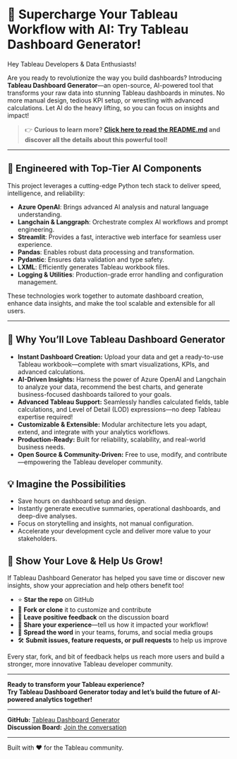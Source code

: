 # 🚀 Supercharge Your Tableau Workflow with AI: Try Tableau Dashboard Generator!

Hey Tableau Developers & Data Enthusiasts!

Are you ready to revolutionize the way you build dashboards? Introducing **Tableau Dashboard Generator**—an open-source, AI-powered tool that transforms your raw data into stunning Tableau dashboards in minutes. No more manual design, tedious KPI setup, or wrestling with advanced calculations. Let AI do the heavy lifting, so you can focus on insights and impact!

> 👉 **Curious to learn more? [Click here to read the README.md](./README.md) and discover all the details about this powerful tool!**

---

## 🐍 Engineered with Top-Tier AI Components

This project leverages a cutting-edge Python tech stack to deliver speed, intelligence, and reliability:

- **Azure OpenAI**: Brings advanced AI analysis and natural language understanding.
- **Langchain & Langgraph**: Orchestrate complex AI workflows and prompt engineering.
- **Streamlit**: Provides a fast, interactive web interface for seamless user experience.
- **Pandas**: Enables robust data processing and transformation.
- **Pydantic**: Ensures data validation and type safety.
- **LXML**: Efficiently generates Tableau workbook files.
- **Logging & Utilities**: Production-grade error handling and configuration management.

These technologies work together to automate dashboard creation, enhance data insights, and make the tool scalable and extensible for all users.

---

## 🌟 Why You’ll Love Tableau Dashboard Generator

- **Instant Dashboard Creation:** Upload your data and get a ready-to-use Tableau workbook—complete with smart visualizations, KPIs, and advanced calculations.
- **AI-Driven Insights:** Harness the power of Azure OpenAI and Langchain to analyze your data, recommend the best charts, and generate business-focused dashboards tailored to your goals.
- **Advanced Tableau Support:** Seamlessly handles calculated fields, table calculations, and Level of Detail (LOD) expressions—no deep Tableau expertise required!
- **Customizable & Extensible:** Modular architecture lets you adapt, extend, and integrate with your analytics workflows.
- **Production-Ready:** Built for reliability, scalability, and real-world business needs.
- **Open Source & Community-Driven:** Free to use, modify, and contribute—empowering the Tableau developer community.

## 💡 Imagine the Possibilities

- Save hours on dashboard setup and design.
- Instantly generate executive summaries, operational dashboards, and deep-dive analyses.
- Focus on storytelling and insights, not manual configuration.
- Accelerate your development cycle and deliver more value to your stakeholders.

## 🙌 Show Your Love & Help Us Grow!

If Tableau Dashboard Generator has helped you save time or discover new insights, show your appreciation and help others benefit too!

- ⭐️ **Star the repo** on GitHub
- 🍴 **Fork or clone** it to customize and contribute
- 💬 **Leave positive feedback** on the discussion board
- 📝 **Share your experience**—tell us how it impacted your workflow!
- 🚀 **Spread the word** in your teams, forums, and social media groups
- 🛠️ **Submit issues, feature requests, or pull requests** to help us improve

Every star, fork, and bit of feedback helps us reach more users and build a stronger, more innovative Tableau developer community.

---

**Ready to transform your Tableau experience?  
Try Tableau Dashboard Generator today and let’s build the future of AI-powered analytics together!**

---

**GitHub:** [Tableau Dashboard Generator](https://github.com/abhijit-ubale/Tableau_Workbook_Generator)  
**Discussion Board:** [Join the conversation](https://github.com/abhijit-ubale/Tableau_Workbook_Generator/discussions)

---

Built with ❤️ for the Tableau community.

